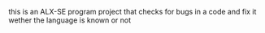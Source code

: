 this is an ALX-SE program project that checks for bugs in a code and fix it wether the language is known or not
